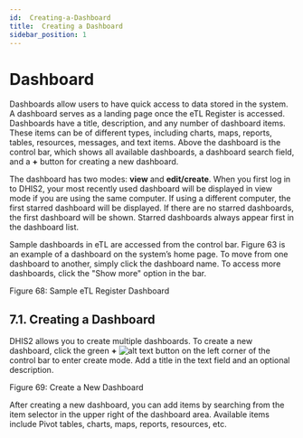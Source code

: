 ```yaml
---
id:  Creating-a-Dashboard
title:  Creating a Dashboard
sidebar_position: 1
---
```


# Dashboard

Dashboards allow users to have quick access to data stored in the system. A dashboard serves as a landing page once the eTL Register is accessed. Dashboards have a title, description, and any number of dashboard items. These items can be of different types, including charts, maps, reports, tables, resources, messages, and text items. Above the dashboard is the control bar, which shows all available dashboards, a dashboard search field, and a **+** button for creating a new dashboard.

The dashboard has two modes: **view** and **edit/create**. When you first log in to DHIS2, your most recently used dashboard will be displayed in view mode if you are using the same computer. If using a different computer, the first starred dashboard will be displayed. If there are no starred dashboards, the first dashboard will be shown. Starred dashboards always appear first in the dashboard list.

Sample dashboards in eTL are accessed from the control bar. Figure 63 is an example of a dashboard on the system’s home page. To move from one dashboard to another, simply click the dashboard name. To access more dashboards, click the "Show more" option in the bar.

Figure 68: Sample eTL Register Dashboard



## 7.1. Creating a Dashboard

DHIS2 allows you to create multiple dashboards. To create a new dashboard, click the green **+** ![alt text](image-1.png) button on the left corner of the control bar to enter create mode. Add a title in the text field and an optional description.

Figure 69: Create a New Dashboard

After creating a new dashboard, you can add items by searching from the item selector in the upper right of the dashboard area. Available items include Pivot tables, charts, maps, reports, resources, etc.

